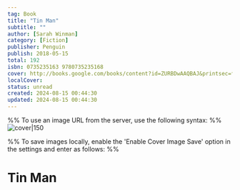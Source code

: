 ```yaml
---
tag: Book
title: "Tin Man"
subtitle: ""
author: [Sarah Winman]
category: [Fiction]
publisher: Penguin
publish: 2018-05-15
total: 192
isbn: 0735235163 9780735235168
cover: http://books.google.com/books/content?id=ZURBDwAAQBAJ&printsec=frontcover&img=1&zoom=1&edge=curl&source=gbs_api
localCover: 
status: unread
created: 2024-08-15 00:44:30
updated: 2024-08-15 00:44:30
---
```


%% To use an image URL from the server, use the following syntax: %%
![cover|150](http://books.google.com/books/content?id=ZURBDwAAQBAJ&printsec=frontcover&img=1&zoom=1&edge=curl&source=gbs_api)

%% To save images locally, enable the 'Enable Cover Image Save' option in the settings and enter as follows: %%


# Tin Man